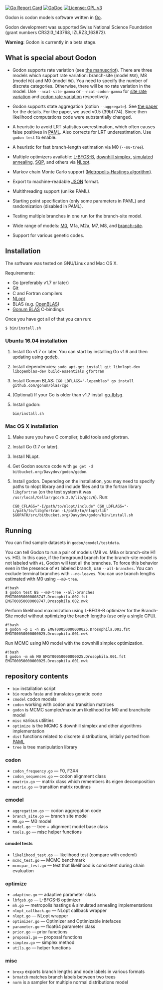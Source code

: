 [![Go Report Card](https://goreportcard.com/badge/bitbucket.org/Davydov/godon)](https://goreportcard.com/report/bitbucket.org/Davydov/godon) [![GoDoc](https://godoc.org/bitbucket.org/Davydov/godon?status.svg)](https://godoc.org/bitbucket.org/Davydov/godon) [![License: GPL v3](https://img.shields.io/badge/License-GPL%20v3-blue.svg)](https://www.gnu.org/licenses/gpl-3.0)

Godon is codon models software written in [Go](https://golang.org/).

Godon development was supported Swiss National Science Foundation
(grant numbers CR32I3_143768, IZLRZ3_163872).

**Warning**: Godon is currently in a beta stage.

## What is special about Godon

* Godon supports rate variation (see [the
  manuscript](https://dx.doi.org/10.1101/174839)). There are three
  models which support rate variation: branch-site (model `BSG`), M8
  (model `M8`) and M0 (model `M0`). You need to specify the number of
  discrete categories. Otherwise, there will be no rate variation in
  the model. Use `--ncat-site-gamma` or `--ncat-codon-gamma` for
  [site rate variation](https://dx.doi.org/10.1093/molbev/msr162) and
  [codon rate variation](https://dx.doi.org/10.1101/174839)
  respectively.

* Godon supports state aggregation (option `--aggregate`). See [the
  paper](https://dx.doi.org/10.1093/bioinformatics/btw632) for the
  details. For the paper, we used v0.5 (39bf774). Since then
  likelihood computations code were substantially changed.

* A heuristic to avoid LRT statistics overestimation, which often
  causes false positives in
  [PAML](http://abacus.gene.ucl.ac.uk/software/paml.html). Also
  corrects for LRT underestimation. Use `godon test` to enable.

* A heuristic for fast branch-length estimation via M0 (`--m0-tree`).

* Multiple optimizers available:
  [L-BFGS-B](https://en.wikipedia.org/wiki/Limited-memory_BFGS#L-BFGS-B),
  [downhill simplex](https://en.wikipedia.org/wiki/Nelder%E2%80%93Mead_method),
  [simulated annealing](https://en.wikipedia.org/wiki/Simulated_annealing),
  [SQP](https://en.wikipedia.org/wiki/Sequential_quadratic_programming),
  and others via [NLopt](https://nlopt.readthedocs.io/en/latest/).

* Markov chain Monte Carlo support ([Metropolis-Hastings
  algorithm](https://en.wikipedia.org/wiki/Metropolis%E2%80%93Hastings_algorithm)).

* Export to machine-readable
  [JSON](https://en.wikipedia.org/wiki/JSON) format.

* Multithreading support (unlike PAML).

* Starting point specification (only some parameters in PAML) and
  randomization (disabled in PAML).

* Testing multiple branches in one run for the branch-site model.

* Wide range of models:
  [M0](https://doi.org/10.1093/oxfordjournals.molbev.a040153), M1a,
  M2a, M7, M8, and
  [branch-site](https://doi.org/10.1093/molbev/msi237).

* Support for various genetic codes.

## Installation

The software was tested on GNU/Linux and Mac OS X.

Requirements:

* Go (preferably v1.7 or later)
* Git
* C and Fortran compilers
* [NLopt](http://ab-initio.mit.edu/wiki/index.php/NLopt)
* BLAS (e.g. [OpenBLAS](http://www.openblas.net/))
* [Gonum BLAS](https://github.com/gonum/blas/) C-bindings

Once you have got all of that you can run:

```
$ bin/install.sh
```

### Ubuntu 16.04 installation

1. Install Go v1.7 or later. You can start by installing Go v1.6 and
   then updating using [godeb](https://github.com/niemeyer/godeb).
2. Install dependencies:
   `sudo apt-get install git libnlopt-dev libopenblas-dev build-essentials gfortran`
3. Install Gonum BLAS: 
   `CGO_LDFLAGS="-lopenblas" go install github.com/gonum/blas/cgo`
4. (Optional) If your Go is older than v1.7 install
   [go-lbfsg](https://github.com/idavydov/go-lbfgsb).
5. Install godon:

   ```
   bin/install.sh
   ```

### Mac OS X installation

1. Make sure you have C compiler, build tools and gfortran.
2. Install Go (1.7 or later).
3. Install NLopt.
4. Get Godon source code with `go get -d bitbucket.org/Davydov/godon/godon`.
5. Install godon. Depending on the installation, you may need to
   specify paths to nlopt library and include files and to the fortran
   library `libgfortran` (on the test system it was
   `/usr/local/Cellar/gcc/6.2.0/lib/gcc/6`). Run:

    ```
    CGO_CFLAGS="-I/path/to/nlopt/include" CGO_LDFLAGS="-L/path/to/libgfortran -L/path/to/nlopt/lib" $GOPATH/src/bitbucket.org/Davydov/godon/bin/install.sh
	```

## Running

You can find sample datasets in `godon/cmodel/testdata`.

You can tell Godon to run a pair of models (M8 vs. M8a or branch-site
H1 vs. H0). In this case, if the foreground branch for the branch-site
model is not labeled with `#1`, Godon will test all the branches. To
force this behavior even in the presence of `#1` labeled branch, use
`--all-branches`. You can exclude terminal branches with
`--no-leaves`. You can use branch lengths estimated with M0 using
`--m0-tree`.

```
#!bash
$ godon test BS --m0-tree --all-branches EMGT00050000008747.Drosophila.002.fst EMGT00050000008747.Drosophila.002.nwk
```

Perform likelihood maximization using L-BFGS-B optimizer for the
Branch-Site model without optimizing the branch lengths (use only a
single CPU).
```
#!bash
$ godon -p 1 -n BS EMGT00050000000025.Drosophila.001.fst EMGT00050000000025.Drosophila.001.nwk
```

Run MCMC using M0 model with the downhill simplex optimization.
```
#!bash
$ godon -m mh M0 EMGT00050000000025.Drosophila.001.fst EMGT00050000000025.Drosophila.001.nwk
```


## repository contents ##
* ``bin`` installation script
* ``bio`` reads fasta and translates genetic code
* ``cmodel`` codon models
* ``codon`` working with codon and transition matrices
* ``godon`` is MCMC sampler/maximum likelihood for M0 and branchsite
  model
* ``misc`` various utilities
* ``optimize`` is the MCMC & downhill simplex and other algorithms implementation
* ``dist`` functions related to discrete distributions, initially ported from [PAML](http://abacus.gene.ucl.ac.uk/software/paml.html)
* ``tree`` is tree manipulation library

### codon ###
* ``codon_frequency.go`` — F0, F3X4
* ``codon_sequences.go`` — codon alignment class
* ``ematrix.go`` — matrix class which remembers its eigen
  decomposition
* ``matrix.go`` — transition matrix routines

### cmodel ###
* ``aggregation.go`` — codon aggregation code
* ``branch_site.go`` — branch site model
* ``M0.go`` — M0 model
* ``model.go`` — tree + alignment model base class
* ``tools.go`` — misc helper functions

#### cmodel tests ####
* ``likelihood_test.go`` — likelihood test (compare with codeml)
* ``mcmc_test.go`` — MCMC benchmark
* ``mcmcpar_test.go`` — test that likelihood is consistent during
  chain evaluation

### optimize ###
* ``adaptive.go`` — adaptive parameter class
* ``lbfgsb.go`` — L-BFGS-B optimizer
* ``mh.go`` — metropolis hastings & simulated annealing
  implementations
* ``nlopt_callback.go`` — NLopt callback wrapper
* ``nlopt.go`` — NLopt wrapper
* ``optimizer.go`` — Optimizer and Optimizable intefaces
* ``parameter.go`` — float64 parameter class
* ``prior.go`` — prior functions
* ``proposal.go`` — proposal functions
* ``simplex.go`` — simplex method
* ``utils.go`` — helper functions

### misc ###
* ``brexp`` exports branch lengths and node labels in various
formats
* ``brmatch`` matches branch labels between two trees
* ``norm`` is a sampler for multiple normal distributions model
